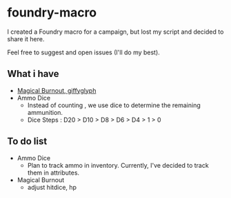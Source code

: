 # foundry-macro
I created a Foundry macro for a campaign, but lost my script and decided to share it here.

Feel free to suggest and open issues (I'll do my best).
## What i have
- [Magical Burnout, giffyglyph](https://www.giffyglyph.com/darkerdungeons/grimoire/4.0.0/en/dangerous_magic.html)
- Ammo Dice
    - Instead of counting , we use dice to determine the remaining ammunition.
    - Dice Steps : D20 > D10 > D8 > D6 > D4 > 1 > 0

## To do list
- Ammo Dice
    - Plan to track ammo in inventory. Currently, I've decided to track them in attributes.
- Magical Burnout
    - adjust hitdice, hp